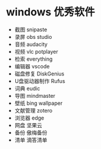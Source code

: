# windows 优秀软件

* 截图 snipaste
* 录屏 obs studio
* 音频 audacity
* 视频 vlc potplayer
* 检索 everything
* 编辑器 vscode
* 磁盘修复 DiskGenius
* U盘驱动器制作 Rufus
* 词典 eudic
* 导图 mindmaster
* 壁纸 bing wallpaper
* 文献管理 zotero
* 浏览器 edge
* 网盘 坚果云
* 备份 傲梅备份
* 清单 滴答清单